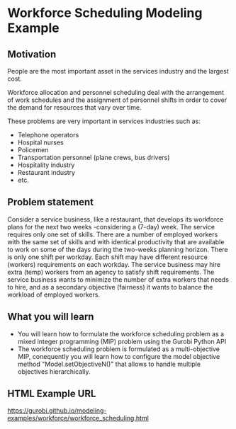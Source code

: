 # Workforce Scheduling Modeling Example

## Motivation
People are the most important asset in the services industry and the largest cost.

Workforce allocation and personnel scheduling deal with the arrangement of work schedules  and the assignment of personnel shifts in order to cover the demand 
for resources that vary over time.

These problems are very important in services industries such as:
* Telephone operators
* Hospital nurses
* Policemen
* Transportation personnel (plane crews, bus drivers)
* Hospitality industry
* Restaurant industry
* etc.

## Problem statement

Consider a service business, like a restaurant, that develops its workforce plans for the next two weeks -considering a (7-day) week. The service requires only 
one set of skills. There are a number of employed workers with the same set of skills and with identical productivity that are available to work on some of the 
days during the two-weeks planning horizon. There is only one shift per workday. Each shift may have different resource (workers) requirements on each workday. 
The service business may hire extra (temp) workers from an agency to satisfy shift requirements. The service business wants to minimize the number of extra 
workers that needs to hire, and as a secondary objective (fairness) it wants to balance the workload of employed workers.

## What you will learn

* You will learn how to formulate the workforce scheduling problem as a mixed integer programming (MIP) problem using the Gurobi Python API
* The workforce scheduling problem is formulated as a multi-objective MIP, conequently you will learn how to configure the model objective 
method "Model.setObjectiveN()" that allows to handle multiple objectives hierarchically.

## HTML Example URL

https://gurobi.github.io/modeling-examples/workforce/workforce_scheduling.html

